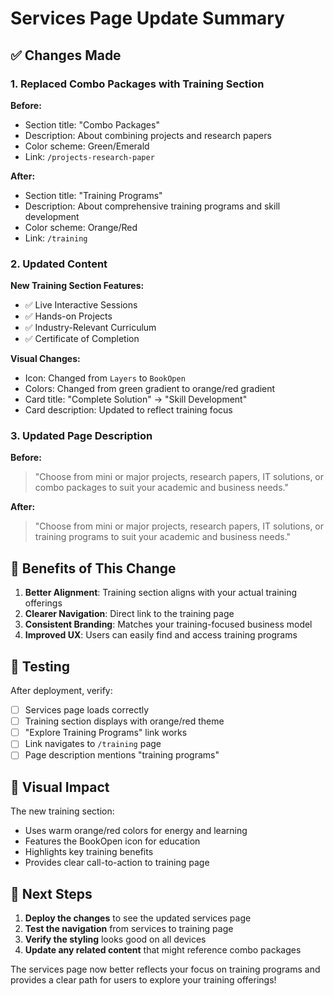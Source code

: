 # Services Page Update Summary

## ✅ Changes Made

### 1. Replaced Combo Packages with Training Section

**Before:**
- Section title: "Combo Packages"
- Description: About combining projects and research papers
- Color scheme: Green/Emerald
- Link: `/projects-research-paper`

**After:**
- Section title: "Training Programs"
- Description: About comprehensive training programs and skill development
- Color scheme: Orange/Red
- Link: `/training`

### 2. Updated Content

**New Training Section Features:**
- ✅ Live Interactive Sessions
- ✅ Hands-on Projects
- ✅ Industry-Relevant Curriculum
- ✅ Certificate of Completion

**Visual Changes:**
- Icon: Changed from `Layers` to `BookOpen`
- Colors: Changed from green gradient to orange/red gradient
- Card title: "Complete Solution" → "Skill Development"
- Card description: Updated to reflect training focus

### 3. Updated Page Description

**Before:**
> "Choose from mini or major projects, research papers, IT solutions, or combo packages to suit your academic and business needs."

**After:**
> "Choose from mini or major projects, research papers, IT solutions, or training programs to suit your academic and business needs."

## 🎯 Benefits of This Change

1. **Better Alignment**: Training section aligns with your actual training offerings
2. **Clearer Navigation**: Direct link to the training page
3. **Consistent Branding**: Matches your training-focused business model
4. **Improved UX**: Users can easily find and access training programs

## 🧪 Testing

After deployment, verify:
- [ ] Services page loads correctly
- [ ] Training section displays with orange/red theme
- [ ] "Explore Training Programs" link works
- [ ] Link navigates to `/training` page
- [ ] Page description mentions "training programs"

## 📱 Visual Impact

The new training section:
- Uses warm orange/red colors for energy and learning
- Features the BookOpen icon for education
- Highlights key training benefits
- Provides clear call-to-action to training page

## 🚀 Next Steps

1. **Deploy the changes** to see the updated services page
2. **Test the navigation** from services to training page
3. **Verify the styling** looks good on all devices
4. **Update any related content** that might reference combo packages

The services page now better reflects your focus on training programs and provides a clear path for users to explore your training offerings!
